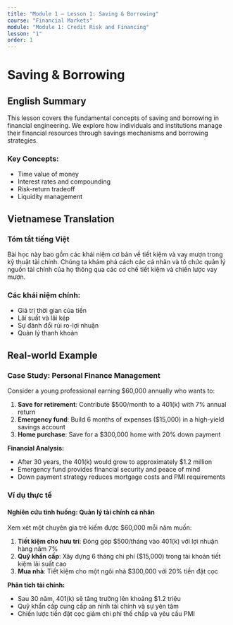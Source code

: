 ```yaml
---
title: "Module 1 – Lesson 1: Saving & Borrowing"
course: "Financial Markets"
module: "Module 1: Credit Risk and Financing"
lesson: "1"
order: 1
---
```


# Saving & Borrowing

## English Summary

This lesson covers the fundamental concepts of saving and borrowing in financial engineering. We explore how individuals and institutions manage their financial resources through savings mechanisms and borrowing strategies.

### Key Concepts:

- Time value of money
- Interest rates and compounding
- Risk-return tradeoff
- Liquidity management

## Vietnamese Translation

### Tóm tắt tiếng Việt

Bài học này bao gồm các khái niệm cơ bản về tiết kiệm và vay mượn trong kỹ thuật tài chính. Chúng ta khám phá cách các cá nhân và tổ chức quản lý nguồn tài chính của họ thông qua các cơ chế tiết kiệm và chiến lược vay mượn.

### Các khái niệm chính:

- Giá trị thời gian của tiền
- Lãi suất và lãi kép
- Sự đánh đổi rủi ro-lợi nhuận
- Quản lý thanh khoản

## Real-world Example

### Case Study: Personal Finance Management

Consider a young professional earning $60,000 annually who wants to:

1. **Save for retirement**: Contribute $500/month to a 401(k) with 7% annual return
2. **Emergency fund**: Build 6 months of expenses ($15,000) in a high-yield savings account
3. **Home purchase**: Save for a $300,000 home with 20% down payment

**Financial Analysis:**

- After 30 years, the 401(k) would grow to approximately $1.2 million
- Emergency fund provides financial security and peace of mind
- Down payment strategy reduces mortgage costs and PMI requirements

### Ví dụ thực tế

#### Nghiên cứu tình huống: Quản lý tài chính cá nhân

Xem xét một chuyên gia trẻ kiếm được $60,000 mỗi năm muốn:

1. **Tiết kiệm cho hưu trí**: Đóng góp $500/tháng vào 401(k) với lợi nhuận hàng năm 7%
2. **Quỹ khẩn cấp**: Xây dựng 6 tháng chi phí ($15,000) trong tài khoản tiết kiệm lãi suất cao
3. **Mua nhà**: Tiết kiệm cho một ngôi nhà $300,000 với 20% tiền đặt cọc

**Phân tích tài chính:**

- Sau 30 năm, 401(k) sẽ tăng trưởng lên khoảng $1.2 triệu
- Quỹ khẩn cấp cung cấp an ninh tài chính và sự yên tâm
- Chiến lược tiền đặt cọc giảm chi phí thế chấp và yêu cầu PMI
